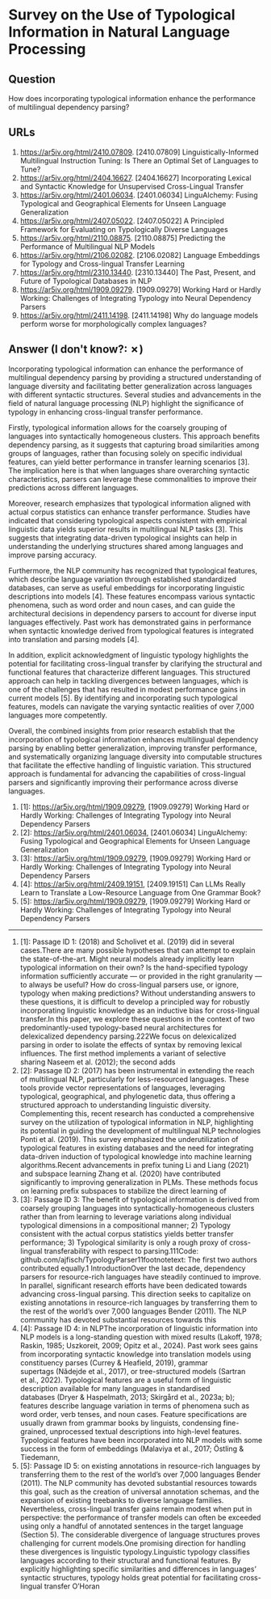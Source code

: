 # Survey on the Use of Typological Information in Natural Language Processing

## Question

How does incorporating typological information enhance the performance of multilingual dependency parsing?

## URLs

1. https://ar5iv.org/html/2410.07809. [2410.07809] Linguistically-Informed Multilingual Instruction Tuning: Is There an Optimal Set of Languages to Tune?
2. https://ar5iv.org/html/2404.16627. [2404.16627] Incorporating Lexical and Syntactic Knowledge for Unsupervised Cross-Lingual Transfer
3. https://ar5iv.org/html/2401.06034. [2401.06034] LinguAlchemy: Fusing Typological and Geographical Elements for Unseen Language Generalization
4. https://ar5iv.org/html/2407.05022. [2407.05022] A Principled Framework for Evaluating on Typologically Diverse Languages
5. https://ar5iv.org/html/2110.08875. [2110.08875] Predicting the Performance of Multilingual NLP Models
6. https://ar5iv.org/html/2106.02082. [2106.02082] Language Embeddings for Typology and Cross-lingual Transfer Learning
7. https://ar5iv.org/html/2310.13440. [2310.13440] The Past, Present, and Future of Typological Databases in NLP
8. https://ar5iv.org/html/1909.09279. [1909.09279] Working Hard or Hardly Working: Challenges of Integrating Typology into Neural Dependency Parsers
9. https://ar5iv.org/html/2411.14198. [2411.14198] Why do language models perform worse for morphologically complex languages?

## Answer (I don't know?: ✗)

Incorporating typological information can enhance the performance of multilingual dependency parsing by providing a structured understanding of language diversity and facilitating better generalization across languages with different syntactic structures. Several studies and advancements in the field of natural language processing (NLP) highlight the significance of typology in enhancing cross-lingual transfer performance.

Firstly, typological information allows for the coarsely grouping of languages into syntactically homogeneous clusters. This approach benefits dependency parsing, as it suggests that capturing broad similarities among groups of languages, rather than focusing solely on specific individual features, can yield better performance in transfer learning scenarios [3]. The implication here is that when languages share overarching syntactic characteristics, parsers can leverage these commonalities to improve their predictions across different languages.

Moreover, research emphasizes that typological information aligned with actual corpus statistics can enhance transfer performance. Studies have indicated that considering typological aspects consistent with empirical linguistic data yields superior results in multilingual NLP tasks [3]. This suggests that integrating data-driven typological insights can help in understanding the underlying structures shared among languages and improve parsing accuracy.

Furthermore, the NLP community has recognized that typological features, which describe language variation through established standardized databases, can serve as useful embeddings for incorporating linguistic descriptions into models [4]. These features encompass various syntactic phenomena, such as word order and noun cases, and can guide the architectural decisions in dependency parsers to account for diverse input languages effectively. Past work has demonstrated gains in performance when syntactic knowledge derived from typological features is integrated into translation and parsing models [4].

In addition, explicit acknowledgment of linguistic typology highlights the potential for facilitating cross-lingual transfer by clarifying the structural and functional features that characterize different languages. This structured approach can help in tackling divergences between languages, which is one of the challenges that has resulted in modest performance gains in current models [5]. By identifying and incorporating such typological features, models can navigate the varying syntactic realities of over 7,000 languages more competently.

Overall, the combined insights from prior research establish that the incorporation of typological information enhances multilingual dependency parsing by enabling better generalization, improving transfer performance, and systematically organizing language diversity into computable structures that facilitate the effective handling of linguistic variation. This structured approach is fundamental for advancing the capabilities of cross-lingual parsers and significantly improving their performance across diverse languages.

1. [1]:  https://ar5iv.org/html/1909.09279, [1909.09279] Working Hard or Hardly Working: Challenges of Integrating Typology into Neural Dependency Parsers
2. [2]:  https://ar5iv.org/html/2401.06034, [2401.06034] LinguAlchemy: Fusing Typological and Geographical Elements for Unseen Language Generalization
3. [3]:  https://ar5iv.org/html/1909.09279, [1909.09279] Working Hard or Hardly Working: Challenges of Integrating Typology into Neural Dependency Parsers
4. [4]:  https://ar5iv.org/html/2409.19151, [2409.19151] Can LLMs Really Learn to Translate a Low-Resource Language from One Grammar Book?
5. [5]:  https://ar5iv.org/html/1909.09279, [1909.09279] Working Hard or Hardly Working: Challenges of Integrating Typology into Neural Dependency Parsers
---
1. [1]:  Passage ID 1: (2018) and Scholivet et al. (2019) did in several cases.There are many possible hypotheses that can attempt to explain the state-of-the-art. Might neural models already implicitly learn typological information on their own? Is the hand-specified typology information sufficiently accurate — or provided in the right granularity — to always be useful? How do cross-lingual parsers use, or ignore, typology when making predictions? Without understanding answers to these questions, it is difficult to develop a principled way for robustly incorporating linguistic knowledge as an inductive bias for cross-lingual transfer.In this paper, we explore these questions in the context of two predominantly-used typology-based neural architectures for delexicalized dependency parsing.222We focus on delexicalized parsing in order to isolate the effects of syntax by removing lexical influences. The first method implements a variant of selective sharing Naseem et al. (2012); the second adds
2. [2]:  Passage ID 2: (2017) has been instrumental in extending the reach of multilingual NLP, particularly for less-resourced languages. These tools provide vector representations of languages, leveraging typological, geographical, and phylogenetic data, thus offering a structured approach to understanding linguistic diversity. Complementing this, recent research has conducted a comprehensive survey on the utilization of typological information in NLP, highlighting its potential in guiding the development of multilingual NLP technologies Ponti et al. (2019). This survey emphasized the underutilization of typological features in existing databases and the need for integrating data-driven induction of typological knowledge into machine learning algorithms.Recent advancements in prefix tuning Li and Liang (2021) and subspace learning Zhang et al. (2020) have contributed significantly to improving generalization in PLMs. These methods focus on learning prefix subspaces to stabilize the direct learning of
3. [3]:  Passage ID 3: The benefit of typological information is derived from coarsely grouping languages into syntactically-homogeneous clusters rather than from learning to leverage variations along individual typological dimensions in a compositional manner; 2) Typology consistent with the actual corpus statistics yields better transfer performance; 3) Typological similarity is only a rough proxy of cross-lingual transferability with respect to parsing.111Code: github.com/ajfisch/TypologyParser11footnotetext: The first two authors contributed equally.1 IntroductionOver the last decade, dependency parsers for resource-rich languages have steadily continued to improve. In parallel, significant research efforts have been dedicated towards advancing cross-lingual parsing. This direction seeks to capitalize on existing annotations in resource-rich languages by transferring them to the rest of the world’s over 7,000 languages Bender (2011). The NLP community has devoted substantial resources towards this
4. [4]:  Passage ID 4: in NLPThe incorporation of linguistic information into NLP models is a long-standing question with mixed results (Lakoff, 1978; Raskin, 1985; Uszkoreit, 2009; Opitz et al., 2024). Past work sees gains from incorporating syntactic knowledge into translation models using constituency parses (Currey & Heafield, 2019), grammar supertags (Nădejde et al., 2017), or tree-structured models (Sartran et al., 2022). Typological features are a useful form of linguistic description available for many languages in standardised databases (Dryer & Haspelmath, 2013; Skirgård et al., 2023a; b); features describe language variation in terms of phenomena such as word order, verb tenses, and noun cases. Feature specifications are usually drawn from grammar books by linguists, condensing fine-grained, unprocessed textual descriptions into high-level features. Typological features have been incorporated into NLP models with some success in the form of embeddings (Malaviya et al., 2017; Östling & Tiedemann,
5. [5]:  Passage ID 5: on existing annotations in resource-rich languages by transferring them to the rest of the world’s over 7,000 languages Bender (2011). The NLP community has devoted substantial resources towards this goal, such as the creation of universal annotation schemas, and the expansion of existing treebanks to diverse language families. Nevertheless, cross-lingual transfer gains remain modest when put in perspective: the performance of transfer models can often be exceeded using only a handful of annotated sentences in the target language (Section 5). The considerable divergence of language structures proves challenging for current models.One promising direction for handling these divergences is linguistic typology.Linguistic typology classifies languages according to their structural and functional features. By explicitly highlighting specific similarities and differences in languages’ syntactic structures, typology holds great potential for facilitating cross-lingual transfer O’Horan